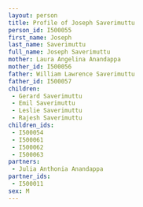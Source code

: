 ```yaml
---
layout: person
title: Profile of Joseph Saverimuttu
person_id: I500055
first_name: Joseph
last_name: Saverimuttu
full_name: Joseph Saverimuttu
mother: Laura Angelina Anandappa
mother_id: I500056
father: William Lawrence Saverimuttu
father_id: I500057
children:
 - Gerard Saverimuttu
 - Emil Saverimuttu
 - Leslie Saverimuttu
 - Rajesh Saverimuttu
children_ids:
 - I500054
 - I500061
 - I500062
 - I500063
partners:
 - Julia Anthonia Anandappa
partner_ids:
 - I500011
sex: M
---
```


